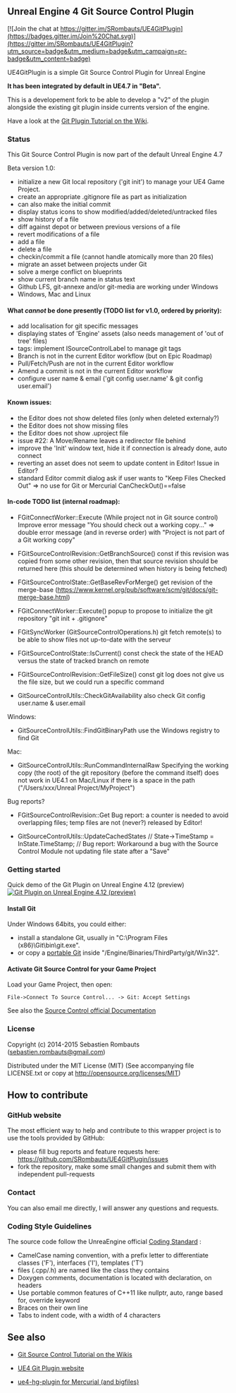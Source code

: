 Unreal Engine 4 Git Source Control Plugin
-----------------------------------------

[![Join the chat at https://gitter.im/SRombauts/UE4GitPlugin](https://badges.gitter.im/Join%20Chat.svg)](https://gitter.im/SRombauts/UE4GitPlugin?utm_source=badge&utm_medium=badge&utm_campaign=pr-badge&utm_content=badge)

UE4GitPlugin is a simple Git Source Control Plugin for Unreal Engine

**It has been integrated by default in UE4.7 in "Beta".**

This is a developement fork to be able to develop a "v2" of the plugin alongside the existing git plugin inside currents version of the engine.

Have a look at the [Git Plugin Tutorial on the Wiki](https://wiki.unrealengine.com/Git_source_control_%28Tutorial%29).

### Status

This Git Source Control Plugin is now part of the default Unreal Engine 4.7

Beta version 1.0:
- initialize a new Git local repository ('git init') to manage your UE4 Game Project.
- create an appropriate .gitignore file as part as initialization
- can also make the initial commit
- display status icons to show modified/added/deleted/untracked files
- show history of a file
- diff against depot or between previous versions of a file
- revert modifications of a file
- add a file
- delete a file
- checkin/commit a file (cannot handle atomically more than 20 files)
- migrate an asset between projects under Git
- solve a merge conflict on blueprints
- show current branch name in status text
- Github LFS, git-annexe and/or git-media are working under Windows
- Windows, Mac and Linux

#### What *cannot* be done presently (TODO list for v1.0, ordered by priority):
- add localisation for git specific messages
- displaying states of 'Engine' assets (also needs management of 'out of tree' files)
- tags: implement ISourceControlLabel to manage git tags
- Branch is not in the current Editor workflow (but on Epic Roadmap)
- Pull/Fetch/Push are not in the current Editor workflow
- Amend a commit is not in the current Editor workflow
- configure user name & email ('git config user.name' & git config user.email')

#### Known issues:
- the Editor does not show deleted files (only when deleted externaly?)
- the Editor does not show missing files
- the Editor does not show .uproject file
- issue #22: A Move/Rename leaves a redirector file behind
- improve the 'Init' window text, hide it if connection is already done, auto connect
- reverting an asset does not seem to update content in Editor! Issue in Editor?
- standard Editor commit dialog ask if user wants to "Keep Files Checked Out" => no use for Git or Mercurial CanCheckOut()==false

#### In-code TODO list (internal roadmap):

- FGitConnectWorker::Execute (While project not in Git source control)
  Improve error message "You should check out a working copy..."
  => double error message (and in reverse order) with "Project is not part of a Git working copy"

- FGitSourceControlRevision::GetBranchSource() const
  if this revision was copied from some other revision, then that source revision should
	be returned here (this should be determined when history is being fetched)
- FGitSourceControlState::GetBaseRevForMerge()
  get revision of the merge-base (https://www.kernel.org/pub/software/scm/git/docs/git-merge-base.html)
	
- FGitConnectWorker::Execute()
  popup to propose to initialize the git repository "git init + .gitignore"

- FGitSyncWorker (GitSourceControlOperations.h)
  git fetch remote(s) to be able to show files not up-to-date with the serveur
- FGitSourceControlState::IsCurrent() const
  check the state of the HEAD versus the state of tracked branch on remote

- FGitSourceControlRevision::GetFileSize() const
	git log does not give us the file size, but we could run a specific command

- GitSourceControlUtils::CheckGitAvailability
  also check Git config user.name & user.email

Windows:
- GitSourceControlUtils::FindGitBinaryPath
  use the Windows registry to find Git

Mac:
- GitSourceControlUtils::RunCommandInternalRaw
  Specifying the working copy (the root) of the git repository (before the command itself)
	does not work in UE4.1 on Mac/Linux if there is a space in the path ("/Users/xxx/Unreal Project/MyProject")

Bug reports?
- FGitSourceControlRevision::Get
  Bug report: a counter is needed to avoid overlapping files; temp files are not (never?) released by Editor!

- GitSourceControlUtils::UpdateCachedStates
  // State->TimeStamp = InState.TimeStamp; // Bug report: Workaround a bug with the Source Control Module not updating file state after a "Save"

### Getting started

Quick demo of the Git Plugin on Unreal Engine 4.12 (preview) 
[![Git Plugin on Unreal Engine 4.12 (preview)](https://img.youtube.com/vi/rRhPl9vL58Q/0.jpg)](https://youtu.be/rRhPl9vL58Q)

#### Install Git

Under Windows 64bits, you could either:
- install a standalone Git, usually in "C:\Program Files (x86)\Git\bin\git.exe".
- or copy a [portable Git](https://code.google.com/p/msysgit/downloads/list?can=1&q=PortableGit)
inside "<UnrealEngine>/Engine/Binaries/ThirdParty/git/Win32".

#### Activate Git Source Control for your Game Project

Load your Game Project, then open:

```
File->Connect To Source Control... -> Git: Accept Settings
```

See also the [Source Control official Documentation](https://docs.unrealengine.com/latest/INT/Engine/UI/SourceControl/index.html)

### License

Copyright (c) 2014-2015 Sebastien Rombauts (sebastien.rombauts@gmail.com)

Distributed under the MIT License (MIT) (See accompanying file LICENSE.txt
or copy at http://opensource.org/licenses/MIT)

## How to contribute
### GitHub website
The most efficient way to help and contribute to this wrapper project is to
use the tools provided by GitHub:
- please fill bug reports and feature requests here: https://github.com/SRombauts/UE4GitPlugin/issues
- fork the repository, make some small changes and submit them with independent pull-requests

### Contact
You can also email me directly, I will answer any questions and requests.

### Coding Style Guidelines
The source code follow the UnreaEngine official [Coding Standard](https://docs.unrealengine.com/latest/INT/Programming/Development/CodingStandard/index.html) :
- CamelCase naming convention, with a prefix letter to differentiate classes ('F'), interfaces ('I'), templates ('T')
- files (.cpp/.h) are named like the class they contains
- Doxygen comments, documentation is located with declaration, on headers
- Use portable common features of C++11 like nullptr, auto, range based for, override keyword
- Braces on their own line
- Tabs to indent code, with a width of 4 characters

## See also

- [Git Source Control Tutorial on the Wikis](https://wiki.unrealengine.com/Git_source_control_(Tutorial))
- [UE4 Git Plugin website](http://srombauts.github.com/UE4GitPlugin)

- [ue4-hg-plugin for Mercurial (and bigfiles)](https://github.com/enlight/ue4-hg-plugin)
